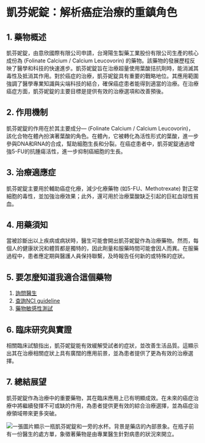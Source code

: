 # 凱芬妮錠：解析癌症治療的重鎮角色

## 1. 藥物概述
凱芬妮錠，由意欣國際有限公司申請，台灣陽生製藥工業股份有限公司生產的核心成份為 (Folinate Calcium / Calcium Leucovorin) 的藥物。該藥物的發展歷程反映了醫學和科技的快速進步。凱芬妮錠旨在治療超量使用葉酸拮抗劑時，能消滅其毒性及抵消其作用。對於癌症的治療，凱芬妮錠具有重要的戰略地位。其應用範圍強調了醫學專業知識與尖端科技的結合，確保癌症患者能得到適當的治療。在治療癌症方面，凱芬妮錠的主要目標是提供有效的治療選項和改善預後。

## 2. 作用機制
凱芬妮錠的作用在於其主要成分— (Folinate Calcium / Calcium Leucovorin)，該化合物在體內扮演著葉酸的角色。在體內，它被轉化為活性形式的葉酸，進一步參與DNA和RNA的合成，幫助細胞生長和分裂。在癌症患者中，凱芬妮錠通過增強5-FU的抗腫瘍活性，進一步抑制癌細胞的生長。

## 3. 治療適應症
凱芬妮錠主要用於輔助癌症化療，減少化療藥物 (如5-FU、Methotrexate) 對正常細胞的毒性，並加強治療效果；此外，還可用於治療葉酸缺乏引起的巨紅血球性貧血。

## 4. 用藥須知
當被診斷出以上疾病或病狀時，醫生可能會開出凱芬妮錠作為治療藥物。然而，每個人的健康狀況和體質都是獨特的，因此劑量和服藥時間可能會因人而異。在服藥過程中，患者應定期與醫護人員保持聯繫，及時報告任何新的或特殊的症狀。

## 5. 要怎麼知道我適合這個藥物
1. [詢問醫生](./text/1-1.html)
2. [查詢NCI guideline](./text/1-2.html)
3. [藥物敏感性測試](./text/1-3.html)

## 6. 臨床研究與實證
相關臨床試驗指出，凱芬妮錠能有效緩解受試者的症狀，並改善生活品質。這顯示出其在治療相關症狀上具有廣闊的應用前景，並為患者提供了更為有效的治療選擇。

## 7. 總結展望
凱芬妮錠作為治療中的重要藥物，其在臨床應用上已有明顯成效。在未來的癌症治療中將繼續發揮不可或缺的作用，為患者提供更有效的綜合治療選擇，並為癌症治療領域帶來更多突破。

![一張圖片顯示一瓶凱芬妮錠和一旁的水杯。背景是藥店的內部景象。在瓶子前有一份醫生的處方單，象徵著藥物是由專業醫生針對病患的狀況來開立。](https://i.imgur.com/D48cySM.jpeg)